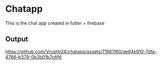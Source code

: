 # Chatapp

This is the chat app created in futter + firebase

## Output





https://github.com/Vrushti24/chatapp/assets/71961160/ae84e910-7dfa-4766-b379-0b3b01b7c6f6

